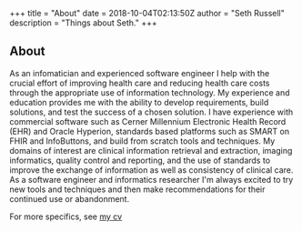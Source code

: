 +++
title = "About"
date = 2018-10-04T02:13:50Z
author = "Seth Russell"
description = "Things about Seth."
+++

## About

As an infomatician and experienced software engineer I help with the crucial effort of improving health care and reducing health care costs through the appropriate use of information technology. My experience and education provides me with the ability to develop requirements, build solutions, and test the success of a chosen solution. I have experience with commercial software such as Cerner Millennium Electronic Health Record (EHR) and Oracle Hyperion, standards based platforms such as SMART on FHIR and InfoButtons, and build from scratch tools and techniques. My domains of interest are clinical information retrieval and extraction, imaging informatics, quality control and reporting, and the use of standards to improve the exchange of information as well as consistency of clinical care. As a software engineer and informatics researcher I'm always excited to try new tools and techniques and then make recommendations for their continued use or abandonment.

For more specifics, see [my cv](../cv)
